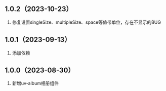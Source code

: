 ## 1.0.2（2023-10-23）
1. 修复设置singleSize、multipleSize、space等值带单位，存在不显示的BUG
## 1.0.1（2023-09-13）
1. 添加依赖
## 1.0.0（2023-08-30）
1. 新增uv-album相册组件
